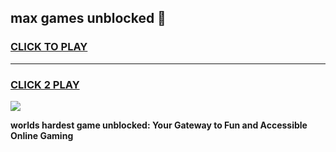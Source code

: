 
## max games unblocked 👋
<h3>
<a href="https://premium.freeplayer.one?title=max_games_unblocked&ref=13F">CLICK TO PLAY</a></h3>
<hr>

<h3>
<a href="https://premium.freeplayer.one?title=max_games_unblocked&ref=13F">CLICK 2 PLAY</a>
  
</h3>

<a href="https://premium.freeplayer.one?title=max_games_unblocked&ref=12F/"><img src="https://clearcache.store/games.png"></a>


**worlds hardest game unblocked: Your Gateway to Fun and Accessible Online Gaming**
